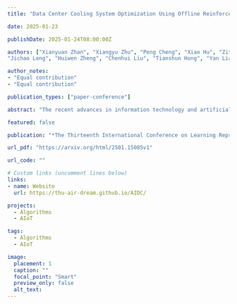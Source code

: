 ```yaml
---
title: "Data Center Cooling System Optimization Using Offline Reinforcement Learning"

date: 2025-01-23

publishDate: 2025-01-24T08:00:00Z

authors: ["Xianyuan Zhan", "Xiangyu Zhu", "Peng Cheng", "Xiao Hu", "Ziteng He", "Hanfei Geng",
"Jichao Leng", "Huiwen Zheng", "Chenhui Liu", "Tianshun Hong", "Yan Liang", "Yunxin Liu", "Feng Zhao"]

author_notes:
- "Equal contribution"
- "Equal contribution"

publication_types: ["paper-conference"]

abstract: "The recent advances in information technology and artificial intelligence have fueled a rapid expansion of the data center (DC) industry worldwide, accompanied by an immense appetite for electricity to power the DCs. In a typical DC, around 30-40% of the energy is spent on the cooling system rather than on computer servers, posing a pressing need for developing new energy-saving optimization technologies for DC cooling systems. However, optimizing such real-world industrial systems faces numerous challenges, including but not limited to a lack of reliable simulation environments, limited historical data, and stringent safety and control robustness requirements. In this work, we present a novel physics-informed offline reinforcement learning (RL) framework for energy efficiency optimization of DC cooling systems. The proposed framework models the complex dynamical patterns and physical dependencies inside a server room using a purposely designed graph neural network architecture that is compliant with the fundamental time-reversal symmetry. Because of its well-behaved and generalizable state-action representations, the model enables sample-efficient and robust latent space offline policy learning using limited real-world operational data. Our framework has been successfully deployed and verified in a large-scale production DC for closed-loop control of its air-cooling units (ACUs). We conducted a total of 2000 hours of short and long-term experiments in the production DC environment. The results show that our method achieves 14-21% energy savings in the DC cooling system, without any violation of the safety or operational constraints. We have also conducted a comprehensive evaluation of our approach in a real-world DC testbed environment. Our results have demonstrated the significant potential of offline RL in solving a broad range of data-limited, safety-critical real-world industrial control problems."

featured: false

publication: "*The Thirteenth International Conference on Learning Representations (ICLR 2025)*"

url_pdf: "https://arxiv.org/html/2501.15085v1"

url_code: ""

# Custom links (uncomment lines below)
links:
- name: Website
  url: https://thu-air-dream.github.io/AIDC/

projects: 
  - Algorithms  
  - AIoT

tags:
  - Algorithms
  - AIoT

image:
  placement: 1
  caption: ""
  focal_point: "Smart"
  preview_only: false
  alt_text:
---
```


